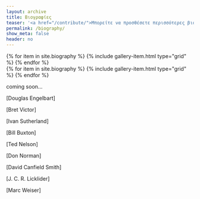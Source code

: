```yaml
---
layout: archive
title: Βιογραφίες
teaser: '<a href="/contribute/">Μπορείτε να προσθέσετε περισσότερες βιογραφίες σύμφωνα με τις οδηγίες</a>'
permalink: /biography/
show_meta: false
header: no
---
```



<div class="grid__wrapper">
  {% for item in site.biography %}
    {% include gallery-item.html type="grid" %}
  {% endfor %}
</div>

<div class="grid__wrapper">
  {% for item in site.biography %}
    {% include gallery-item.html type="grid" %}
  {% endfor %}
</div>


coming soon...

[Douglas Engelbart]

[Bret Victor]

[Ivan Sutherland]

[Bill Buxton]

[Ted Nelson]

[Don Norman]

[David Canfield Smith]

[J. C. R. Licklider]

[Marc Weiser]
